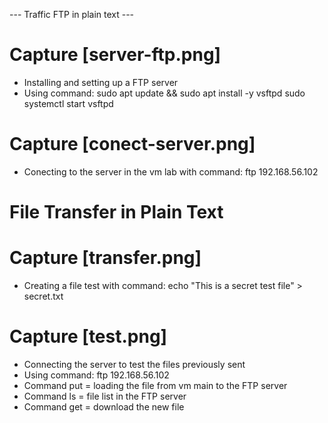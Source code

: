 --- Traffic FTP in plain text ---
# Capture [server-ftp.png]
- Installing and setting up a FTP server
- Using command: sudo apt update && sudo apt install -y vsftpd
sudo systemctl start vsftpd
# Capture [conect-server.png]
- Conecting to the server in the vm lab with command: ftp 192.168.56.102
# File Transfer in Plain Text
# Capture [transfer.png]
- Creating a file test with command: echo "This is a secret test file" > secret.txt
# Capture [test.png] 
- Connecting the server to test the files previously sent
- Using command: ftp 192.168.56.102
- Command put = loading the file from vm main to the FTP server
- Command ls = file list in the FTP server
- Command get = download the new file 
